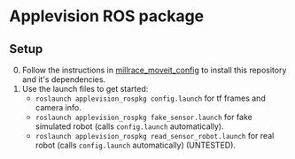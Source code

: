 # Applevision ROS package

## Setup

0. Follow the instructions in [millrace_moveit_config](https://github.com/osuapplevision/millrace_moveit_config) to install this repository and it's dependencies.
1. Use the launch files to get started:
    * `roslaunch applevision_rospkg config.launch` for tf frames and camera info.
    * `roslaunch applevision_rospkg fake_sensor.launch` for fake simulated robot (calls `config.launch` automatically).
    * `roslaunch applevision_rospkg read_sensor_robot.launch` for real robot (calls `config.launch` automatically) (UNTESTED).
